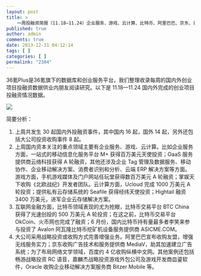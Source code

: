```yaml
---
layout: post
title: >
    一周投融资简报（11.18—11.24）企业服务、游戏、云计算、比特币、阿里巴巴、京东、百度
published: true
author: admin
comments: true
date: 2013-12-31 04:12:14
tags: [ ]
categories: [ ]
permalink: "2304"
---
```

36氪Plus是36氪旗下的数据库和创业服务平台，我们整理收录每周的国内外创业项目投融资数据供业内朋友阅读研究。以下是 11.18—11.24 国内外完成的创业项目投融资情况数据。

![][1]
  
简要分析：

  1. 上周共发生 30 起国内外投融资事件，其中国内 16 起，国外 14 起，另外还包括大公司投资收购事件 8 起。
  2. 上周国内资本关注的重点领域主要有企业服务、游戏、云计算。比如企业服务方面，一站式的移动信息化服务平台 M+ 获得百万美元天使投资；OaaS 服务提供商云络科技获得 A 轮融资，其他还涉及企业 Tag 管理及数据服务、移动协作、企业移动解决方案、消费者识别和分析、云端 ERP 解决方案等方面。游戏方面，手机游戏媒体及门户网站任玩堂获得数百万美元 A 轮融资；掌娱天下收购《北欧战纪》开发者团队。云计算方面，Ucloud 完成 1000 万美元 A 轮投资；提供私有云存储系统的 Seafile 获得经纬天使投资；Hightail 融资 3400 万美元，进军企业云存储解决方案。
  3. 互联网金融方面，比特币领域表现的尤为抢眼，比特币交易平台 BTC China 获得了光速创投的 500 万美元 A 轮投资；在这之前，比特币交易平台 OkCoin、火币网也完成了融资；6 月份，国内比特币持有量最多者李笑来参与投资了 Avalon 阿瓦隆比特币挖矿机设备服务提供商 ASICME.COM。
  4. 大公司采用战略投资或收购方式完善增强业务。阿里巴巴宣布收购友盟，增强无线服务实力；京东收购广告技术和服务提供商 MediaV，助其加速建立广告系统；为了布局网络文学领域，百度约 4 亿收购纵横中文网。其他案例还包括畅游战略投资 RC 语音，嘉麟杰战略投资游戏外包公司及游戏开发商皿鎏软件，Oracle 收购企业移动解决方案服务商 Bitzer Mobile 等。

 [1]: http://yongz.com/yz/wp-content/uploads/2014/04/3dceb144c05f2a6b2026b6881dda1c51.jpg